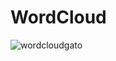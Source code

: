 # WordCloud


![wordcloudgato](https://user-images.githubusercontent.com/99672888/212424883-a46adbdc-2a72-449d-ae1d-d4eefd4c625e.png)
